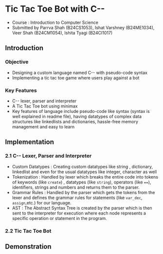 # Tic Tac Toe Bot with C--

- Course : Introduction to Computer Science
- Submitted by Parrva Shah (B24CS1053), Ishat Varshney (B24ME1034), Veer Shah (B24CM1054), Ishita Tyagi (B24CI1017)

## Introduction

### Objective
- Designing a custom language named C-- with pseudo-code syntax
- Implementing a tic tac toe game where users play against a bot

### Key Features
- C-- lexer, parser and interpreter
- A Tic Tac Toe bot using minimax
- Key features of language include pseudo-code like syntax (syntax is well explained in readme file), having datatypes of complex data structures like linkedlists and dictionaries, hassle-free memory management and easy to learn

## Implementation

### 2.1 C-- Lexer, Parser and Interpreter 
- Custom Datatypes : Creating custom datatypes like string , dictionary, linkedlist and even for the usual datatypes like integer, character as well
- Tokenization : Handled by lexer which breaks the entire code into tokens of keywords (like `create`) , datatypes (like `string`), operators (like `==`), identifiers, strings and numbers and returns them to the parser.
- Grammar Rules : Handled by the parser which gets the tokens from the lexer and defines the grammar rules for statements (like `var_dec`, `assign`,etc.) for our language. 
- AST : The Abstract Syntax Tree is created by the parser which is then sent to the interpreter for execution where each node represents a specific operation or statement in the program.


### 2.2 Tic Tac Toe Bot





## Demonstration 



